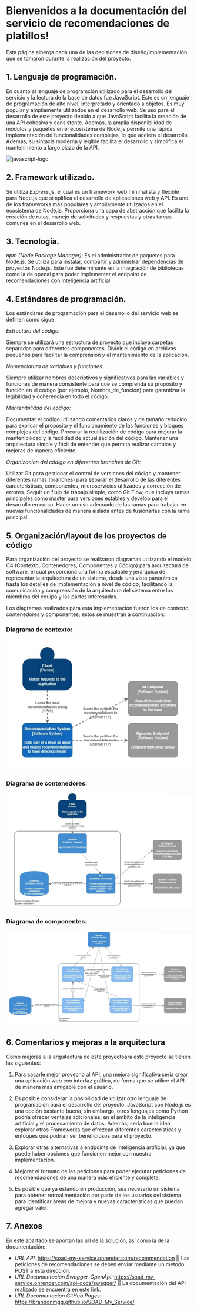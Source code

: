 # Bienvenidos a la documentación del servicio de recomendaciones de platillos!

Esta página alberga cada una de las decisiones de diseño/implementación que se tomaron durante la realización del proyecto.

## 1. Lenguaje de programación.

En cuanto al lenguaje de programción utilizado para el desarrollo del servicio y la lectura de la base de datos fue JavaScript. Este es un lenguaje de programación de alto nivel, interpretado y orientado a objetos. Es muy popular y ampliamente utilizados en el desarrollo web. Se usó para el desarrollo de este proyecto debido a que JavaScript facilita la creación de una API cohesiva y consistente. Además, la amplia disponibilidad de módulos y paquetes en el ecosistema de Node.js permite una rápida implementación de funcionalidades complejas, lo que acelera el desarrollo. Además, su sintaxis moderna y legible facilita el desarrollo y simplifica el mantenimiento a largo plazo de la API.

![javascript-logo](https://github.com/BrandonMGG/SOAD-My_Service/assets/48070830/258bd954-1354-4f80-a10f-ebde2fe0e063)

## 2. Framework utilizado.

Se utiliza _Express.js_, el cual es un framework web minimalista y flexible para Node.js que simplifica el desarrollo de aplicaciones web y API. Es uno de los frameworks más populares y ampliamente utilizados en el ecosistema de Node.js. Proporciona una capa de abstracción que facilita la creación de rutas, manejo de solicitudes y respuestas y otras tareas comunes en el desarrollo web.

## 3. Tecnología.

_npm (Node Package Manager)_: Es el administrador de paquetes para Node.js. Se utiliza para instalar, compartir y administrar dependencias de proyectos Node.js. Este fue determinante en la integración de bibliotecas como la de openai para poder implementar el endpoint de recomendaciones con inteligencia artificial.

## 4. Estándares de programación.
Los estándares de programación para el desarrollo del servicio web se definen como sigue:

_Estructura del código:_

Siempre se utilizará una estructura de proyecto que incluya carpetas separadas para diferentes componentes.
Dividir el código en archivos pequeños para facilitar la comprensión y el mantenimiento de la aplicación.

_Nomenclatura de variables y funciones:_

Siempre utilizar nombres descriptivos y significativos para las variables y funciones de manera consistente para que se comprenda su propósito y función en el código (por ejemplo, Nombre_de_funcion) para garantizar la legibilidad y coherencia en todo el código.

_Mantenibilidad del código:_

Documentar el código utilizando comentarios claros y de tamaño reducido para explicar el propósito y el funcionamiento de las funciones y bloques complejos del código.
Procurar la reutilización de código para mejorar la mantenibilidad y la facilidad de actualización del código.
Mantener una arquitectura simple y fácil de entender que permita realizar cambios y mejoras de manera eficiente.

_Organización del código en diferentes branches de Git:_

Utilizar Git para gestionar el control de versiones del código y mantener diferentes ramas (branches) para separar el desarrollo de las diferentes características, componentes, microservicios utilizados y corrección de errores.
Seguir un flujo de trabajo simple, como Git Flow, que incluya ramas principales como master para versiones estables y develop para el desarrollo en curso.
Hacer un uso adecuado de las ramas para trabajar en nuevas funcionalidades de manera aislada antes de fusionarlas con la rama principal.

## 5. Organización/layout de los proyectos de código
Para organización del proyecto se realizaron diagramas utilizando el modelo C4 (Contexto, Contenedores, Componentes y Código) para arquitectura de software, el cual proporciona una forma escalable y jerárquica de representar la arquitectura de un sistema, desde una vista panorámica hasta los detalles de implementación a nivel de código, facilitando la comunicación y comprensión de la arquitectura del sistema entre los miembros del equipo y las partes interesadas.

Los diagramas realizados para esta implementación fueron los de contexto, contenedores y componentes; estos se muestran a continuación:

### **Diagrama de contexto:**

![diagC4Context](https://github.com/BrandonMGG/SOAD-My_Service/blob/IA-Endpoint/Diagrams/Context%20Diagram.jpg?raw=true)

### **Diagrama de contenedores:**
![diagC4Containers](https://github.com/BrandonMGG/SOAD-My_Service/blob/IA-Endpoint/Diagrams/Container%20Diagram.jpg?raw=true)

### **Diagrama de componentes:**
![diagC4Components](https://github.com/BrandonMGG/SOAD-My_Service/blob/IA-Endpoint/Diagrams/Component%20Diagram.jpg?raw=true)

## 6. Comentarios y mejoras a la arquitectura
Como mejoras a la arquitectura de este proyectoara este proyecto se tienen las siguientes: 
 
1. Para sacarle mejor provecho al API, una mejora significativa sería crear una aplicación web con interfaz gráfica, de forma que se utilice el API de manera más amigable con el usuario.

2. Es posible considerar la posibilidad de utilizar otro lenguaje de programación para el desarrollo del proyecto. JavaScript con Node.js es una opción bastante buena, sin embargo, otros lenguajes como Python podría ofrecer ventajas adicionales, en el ámbito de la inteligencia artificial y el procesamiento de datos. Además, sería buena idea explorar otros Frameworks que ofrezcan diferentes características y enfoques que podrían ser beneficiosos para el proyecto.

3. Explorar otras alternativas a endpoints de inteligencia artificial, ya que puede haber opciones que funcionen mejor con nuestra implementación.

4. Mejorar el formato de las peticiones para poder ejecutar peticiones de recomendaciones de una manera más eficiente y completa.

5. Es posible que ya estando en producción, sea necesario un sistema para obtener retroalimentación por parte de los usuarios del sistema para identificar áreas de mejora y nuevas características que puedan agregar valor.


## 7. Anexos
En este apartado se aportan las url de la solución, así como la de la documentación:
- _URL API:_ https://soad-my-service.onrender.com/recommendation || Las peticiones de recomendaciones se deben enviar mediante un método POST a esta dirección.
- _URL Documentación Swagger-OpenApi:_ https://soad-my-service.onrender.com/api-docs/swagger/ || La documentación del API realizado se encuentra en este link.
- _URL Documentación GitHub Pages:_ https://brandonmgg.github.io/SOAD-My_Service/








